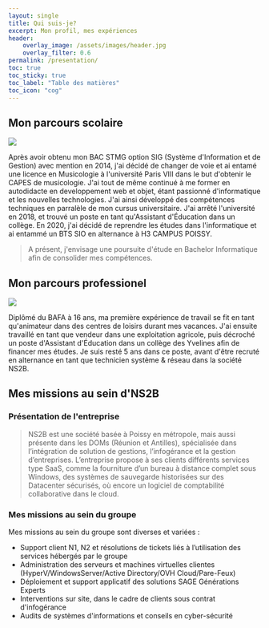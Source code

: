 ```yaml
---
layout: single
title: Qui suis-je?
excerpt: Mon profil, mes expériences
header:
    overlay_image: /assets/images/header.jpg
    overlay_filter: 0.6
permalink: /presentation/
toc: true
toc_sticky: true
toc_label: "Table des matières"
toc_icon: "cog"
---
```

## Mon parcours scolaire
![](/bts/assets/images/h3campus.jpeg)

Après avoir obtenu mon BAC STMG option SIG (Système d'Information et de Gestion) avec mention en 2014, j'ai décidé de changer de voie et ai entamé une licence en Musicologie à l'université Paris VIII dans le but d'obtenir le CAPES de musicologie. J'ai tout de même continué à me former en autodidacte en developpement web et objet, étant passionné d'informatique et les nouvelles technologies. J'ai ainsi développé des compétences techniques en parralèle de mon cursus universitaire. J'ai arrêté l'université en 2018, et trouvé un poste en tant qu'Assistant d'Éducation dans un collège. En 2020, j'ai décidé de reprendre les études dans l'informatique et ai entammé un BTS SIO en alternance à H3 CAMPUS POISSY. 

> A présent, j'envisage une poursuite d'étude en Bachelor Informatique afin de consolider mes compétences.

## Mon parcours professionel
![](/bts/assets/images/ns2b.jpeg)

Diplômé du BAFA à 16 ans, ma première expérience de travail se fit en tant qu'animateur dans des centres de loisirs durant mes vacances. J'ai ensuite travaillé en tant que vendeur dans une exploitation agricole, puis décroché un poste d'Assistant d'Éducation dans un collège des Yvelines afin de financer mes études. Je suis resté 5 ans dans ce poste, avant d'être recruté en alternance en tant que technicien système & réseau dans la société NS2B.

## Mes missions au sein d'NS2B

### Présentation de l'entreprise

> NS2B est une société basée à Poissy en métropole, mais aussi présente dans les DOMs (Réunion et Antilles), spécialisée dans l’intégration de solution de gestions, l’infogérance et la gestion d’entreprises. L’entreprise propose à ses clients différents services type SaaS, comme la fourniture d’un bureau à distance complet sous Windows, des systèmes de sauvegarde historisées sur des Datacenter sécurisés, où encore un logiciel de comptabilité collaborative dans le cloud.

### Mes missions au sein du groupe

Mes missions au sein du groupe sont diverses et variées : 

 - Support client N1, N2 et résolutions de tickets liés à l’utilisation des services hébergés par le groupe
 - Administration des serveurs et machines virtuelles clientes (HyperV/WindowsServer/Active Directory/OVH Cloud/Pare-Feux)
 - Déploiement et support applicatif des solutions SAGE Générations Experts
 - Interventions sur site, dans le cadre de clients sous contrat d'infogérance
 - Audits de systèmes d'informations et conseils en cyber-sécurité
